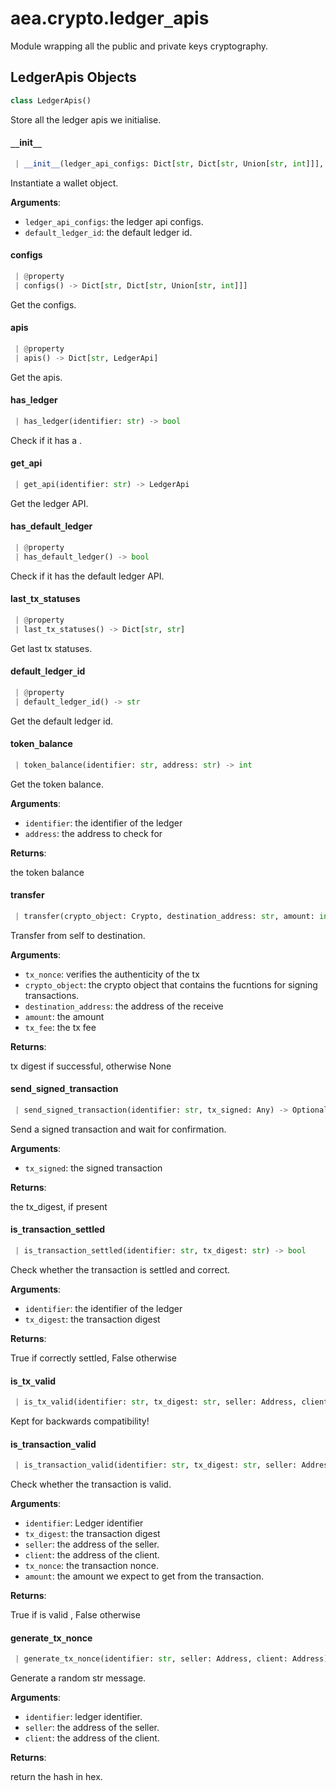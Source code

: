 <a name=".aea.crypto.ledger_apis"></a>
# aea.crypto.ledger`_`apis

Module wrapping all the public and private keys cryptography.

<a name=".aea.crypto.ledger_apis.LedgerApis"></a>
## LedgerApis Objects

```python
class LedgerApis()
```

Store all the ledger apis we initialise.

<a name=".aea.crypto.ledger_apis.LedgerApis.__init__"></a>
#### `__`init`__`

```python
 | __init__(ledger_api_configs: Dict[str, Dict[str, Union[str, int]]], default_ledger_id: str)
```

Instantiate a wallet object.

**Arguments**:

- `ledger_api_configs`: the ledger api configs.
- `default_ledger_id`: the default ledger id.

<a name=".aea.crypto.ledger_apis.LedgerApis.configs"></a>
#### configs

```python
 | @property
 | configs() -> Dict[str, Dict[str, Union[str, int]]]
```

Get the configs.

<a name=".aea.crypto.ledger_apis.LedgerApis.apis"></a>
#### apis

```python
 | @property
 | apis() -> Dict[str, LedgerApi]
```

Get the apis.

<a name=".aea.crypto.ledger_apis.LedgerApis.has_ledger"></a>
#### has`_`ledger

```python
 | has_ledger(identifier: str) -> bool
```

Check if it has a .

<a name=".aea.crypto.ledger_apis.LedgerApis.get_api"></a>
#### get`_`api

```python
 | get_api(identifier: str) -> LedgerApi
```

Get the ledger API.

<a name=".aea.crypto.ledger_apis.LedgerApis.has_default_ledger"></a>
#### has`_`default`_`ledger

```python
 | @property
 | has_default_ledger() -> bool
```

Check if it has the default ledger API.

<a name=".aea.crypto.ledger_apis.LedgerApis.last_tx_statuses"></a>
#### last`_`tx`_`statuses

```python
 | @property
 | last_tx_statuses() -> Dict[str, str]
```

Get last tx statuses.

<a name=".aea.crypto.ledger_apis.LedgerApis.default_ledger_id"></a>
#### default`_`ledger`_`id

```python
 | @property
 | default_ledger_id() -> str
```

Get the default ledger id.

<a name=".aea.crypto.ledger_apis.LedgerApis.token_balance"></a>
#### token`_`balance

```python
 | token_balance(identifier: str, address: str) -> int
```

Get the token balance.

**Arguments**:

- `identifier`: the identifier of the ledger
- `address`: the address to check for

**Returns**:

the token balance

<a name=".aea.crypto.ledger_apis.LedgerApis.transfer"></a>
#### transfer

```python
 | transfer(crypto_object: Crypto, destination_address: str, amount: int, tx_fee: int, tx_nonce: str, **kwargs) -> Optional[str]
```

Transfer from self to destination.

**Arguments**:

- `tx_nonce`: verifies the authenticity of the tx
- `crypto_object`: the crypto object that contains the fucntions for signing transactions.
- `destination_address`: the address of the receive
- `amount`: the amount
- `tx_fee`: the tx fee

**Returns**:

tx digest if successful, otherwise None

<a name=".aea.crypto.ledger_apis.LedgerApis.send_signed_transaction"></a>
#### send`_`signed`_`transaction

```python
 | send_signed_transaction(identifier: str, tx_signed: Any) -> Optional[str]
```

Send a signed transaction and wait for confirmation.

**Arguments**:

- `tx_signed`: the signed transaction

**Returns**:

the tx_digest, if present

<a name=".aea.crypto.ledger_apis.LedgerApis.is_transaction_settled"></a>
#### is`_`transaction`_`settled

```python
 | is_transaction_settled(identifier: str, tx_digest: str) -> bool
```

Check whether the transaction is settled and correct.

**Arguments**:

- `identifier`: the identifier of the ledger
- `tx_digest`: the transaction digest

**Returns**:

True if correctly settled, False otherwise

<a name=".aea.crypto.ledger_apis.LedgerApis.is_tx_valid"></a>
#### is`_`tx`_`valid

```python
 | is_tx_valid(identifier: str, tx_digest: str, seller: Address, client: Address, tx_nonce: str, amount: int) -> bool
```

Kept for backwards compatibility!

<a name=".aea.crypto.ledger_apis.LedgerApis.is_transaction_valid"></a>
#### is`_`transaction`_`valid

```python
 | is_transaction_valid(identifier: str, tx_digest: str, seller: Address, client: Address, tx_nonce: str, amount: int) -> bool
```

Check whether the transaction is valid.

**Arguments**:

- `identifier`: Ledger identifier
- `tx_digest`: the transaction digest
- `seller`: the address of the seller.
- `client`: the address of the client.
- `tx_nonce`: the transaction nonce.
- `amount`: the amount we expect to get from the transaction.

**Returns**:

True if is valid , False otherwise

<a name=".aea.crypto.ledger_apis.LedgerApis.generate_tx_nonce"></a>
#### generate`_`tx`_`nonce

```python
 | generate_tx_nonce(identifier: str, seller: Address, client: Address) -> str
```

Generate a random str message.

**Arguments**:

- `identifier`: ledger identifier.
- `seller`: the address of the seller.
- `client`: the address of the client.

**Returns**:

return the hash in hex.


